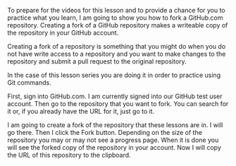 To prepare for the videos for this lesson and to provide a chance for you to practice what you learn, I am going to show you how to fork a GitHub.com repository. Creating a fork of a GitHub repository makes a writeable copy of the repository in your GitHub account.

Creating a fork of a repository is something that you might do when you do not have write access to a repository and you want to make changes to the repository and submit a pull request to the original repository.

In the case of this lesson series you are doing it in order to practice using Git commands.

First, sign into GitHub.com. I am currently signed into our GitHub test user account. Then go to the repository that you want to fork. You can search for it or, if you already have the URL for it, just go to it.

I am going to create a fork of the repository that these lessons are in. I will go there. Then I click the Fork button. Depending on the size of the repository you may or may not see a progress page. When it is done you will see the forked copy of the repository in your account. Now I will copy the URL of this repository to the clipboard.
